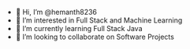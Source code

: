 - 👋 Hi, I’m @hemanth8236
- 👀 I’m interested in Full Stack and Machine Learning
- 🌱 I’m currently learning Full Stack Java
- 💞️ I’m looking to collaborate on Software Projects


<!---
hemanth8236/hemanth8236 is a ✨ special ✨ repository because its `README.md` (this file) appears on your GitHub profile.
You can click the Preview link to take a look at your changes.
--->
